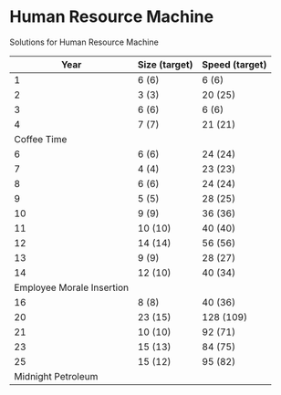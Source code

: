 # Human Resource Machine

Solutions for Human Resource Machine

| Year | Size (target) | Speed (target) |
| ---- | ------------- | -------------- |
| 1    | 6 (6)         | 6 (6)          |
| 2    | 3 (3)         | 20 (25)        |
| 3    | 6 (6)         | 6 (6)          |
| 4    | 7 (7)         | 21 (21)        |
| Coffee Time                           |
| 6    | 6 (6)         | 24 (24)        |
| 7    | 4 (4)         | 23 (23)        |
| 8    | 6 (6)         | 24 (24)        |
| 9    | 5 (5)         | 28 (25)        |
| 10   | 9 (9)         | 36 (36)        |
| 11   | 10 (10)       | 40 (40)        |
| 12   | 14 (14)       | 56 (56)        |
| 13   | 9 (9)         | 28 (27)        |
| 14   | 12 (10)       | 40 (34)        |
| Employee Morale Insertion             |
| 16   | 8 (8)         | 40 (36)        |
| 20   | 23 (15)       | 128 (109)      |
| 21   | 10 (10)       | 92 (71)        |
| 23   | 15 (13)       | 84 (75)        |
| 25   | 15 (12)       | 95 (82)        |
| Midnight Petroleum                    |

